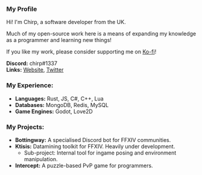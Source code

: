 ### My Profile

Hi! I'm Chirp, a software developer from the UK.

Much of my open-source work here is a means of expanding my knowledge as a programmer and learning new things!

If you like my work, please consider supporting me on [Ko-fi](https://ko-fi.com/chirpcodes)!

**Discord:** chirp#1337
<br/>
**Links:** [Website](https://chirp.codes), [Twitter](https://twitter.com/chirp_codes)

### My Experience:
- **Languages:** Rust, JS, C#, C++, Lua
- **Databases:** MongoDB, Redis, MySQL
- **Game Engines:** Godot, Love2D

### My Projects:
- **Bottingway:** A specialised Discord bot for FFXIV communities.
- **Ktisis:** Datamining toolkit for FFXIV. Heavily under development.
  - Sub-project: Internal tool for ingame posing and environment manipulation.
- **Intercept:** A puzzle-based PvP game for programmers.

<!--
**chrpy/chrpy** is a ✨ _special_ ✨ repository because its `README.md` (this file) appears on your GitHub profile.

Here are some ideas to get you started:

- 🔭 I’m currently working on ...
- 🌱 I’m currently learning ...
- 👯 I’m looking to collaborate on ...
- 🤔 I’m looking for help with ...
- 💬 Ask me about ...
- 📫 How to reach me: ...
- 😄 Pronouns: ...
- ⚡ Fun fact: ...
-->
